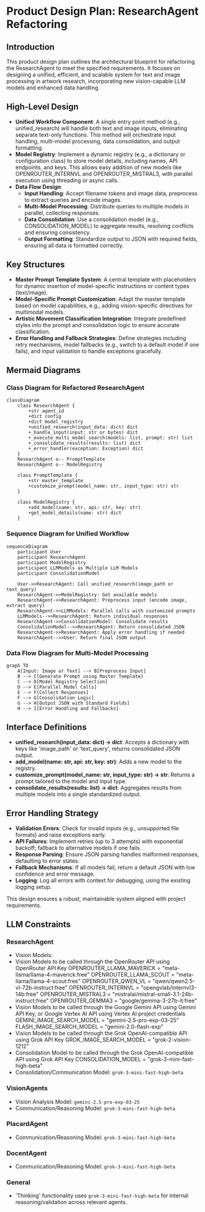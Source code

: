 # Product Design Plan: ResearchAgent Refactoring

## Introduction
This product design plan outlines the architectural blueprint for refactoring the ResearchAgent to meet the specified requirements. It focuses on designing a unified, efficient, and scalable system for text and image processing in artwork research, incorporating new vision-capable LLM models and enhanced data handling.

## High-Level Design
- **Unified Workflow Component**: A single entry point method (e.g., unified_research) will handle both text and image inputs, eliminating separate text-only functions. This method will orchestrate input handling, multi-model processing, data consolidation, and output formatting.
- **Model Registry**: Implement a dynamic registry (e.g., a dictionary or configuration class) to store model details, including names, API endpoints, and keys. This allows easy addition of new models like OPENROUTER_INTERNVL and OPENROUTER_MISTRAL3, with parallel execution using threading or async calls.
- **Data Flow Design**: 
  - **Input Handling**: Accept filename tokens and image data, preprocess to extract queries and encode images.
  - **Multi-Model Processing**: Distribute queries to multiple models in parallel, collecting responses.
  - **Data Consolidation**: Use a consolidation model (e.g., CONSOLIDATION_MODEL) to aggregate results, resolving conflicts and ensuring consistency.
  - **Output Formatting**: Standardize output to JSON with required fields, ensuring all data is formatted correctly.

## Key Structures
- **Master Prompt Template System**: A central template with placeholders for dynamic insertion of model-specific instructions or content types (text/image).
- **Model-Specific Prompt Customization**: Adapt the master template based on model capabilities, e.g., adding vision-specific directives for multimodal models.
- **Artistic Movement Classification Integration**: Integrate predefined styles into the prompt and consolidation logic to ensure accurate classification.
- **Error Handling and Fallback Strategies**: Define strategies including retry mechanisms, model fallbacks (e.g., switch to a default model if one fails), and input validation to handle exceptions gracefully.

## Mermaid Diagrams
### Class Diagram for Refactored ResearchAgent
```mermaid
classDiagram
    class ResearchAgent {
        +str agent_id
        +dict config
        +dict model_registry
        +unified_research(input_data: dict) dict
        +_handle_input(input: str or bytes) dict
        +_execute_multi_model_search(models: list, prompt: str) list
        +_consolidate_results(results: list) dict
        +_error_handler(exception: Exception) dict
    }
    ResearchAgent o-- PromptTemplate
    ResearchAgent o-- ModelRegistry

    class PromptTemplate {
        +str master_template
        +customize_prompt(model_name: str, input_type: str) str
    }

    class ModelRegistry {
        +add_model(name: str, api: str, key: str)
        +get_model_details(name: str) dict
    }
```

### Sequence Diagram for Unified Workflow
```mermaid
sequenceDiagram
    participant User
    participant ResearchAgent
    participant ModelRegistry
    participant LLMModels as Multiple LLM Models
    participant ConsolidationModel

    User->>ResearchAgent: Call unified_research(image_path or text_query)
    ResearchAgent->>ModelRegistry: Get available models
    ResearchAgent->>ResearchAgent: Preprocess input (encode image, extract query)
    ResearchAgent->>LLMModels: Parallel calls with customized prompts
    LLMModels-->>ResearchAgent: Return individual responses
    ResearchAgent->>ConsolidationModel: Consolidate results
    ConsolidationModel-->>ResearchAgent: Return consolidated JSON
    ResearchAgent->>ResearchAgent: Apply error handling if needed
    ResearchAgent-->>User: Return final JSON output
```

### Data Flow Diagram for Multi-Model Processing
```mermaid
graph TD
    A[Input: Image or Text] --> B[Preprocess Input]
    B --> C[Generate Prompt using Master Template]
    C --> D[Model Registry Selection]
    D --> E[Parallel Model Calls]
    E --> F[Collect Responses]
    F --> G[Consolidation Logic]
    G --> H[Output JSON with Standard Fields]
    H --> I[Error Handling and Fallbacks]
```

## Interface Definitions
- **unified_research(input_data: dict) -> dict**: Accepts a dictionary with keys like 'image_path' or 'text_query', returns consolidated JSON output.
- **add_model(name: str, api: str, key: str)**: Adds a new model to the registry.
- **customize_prompt(model_name: str, input_type: str) -> str**: Returns a prompt tailored to the model and input type.
- **consolidate_results(results: list) -> dict**: Aggregates results from multiple models into a single standardized output.

## Error Handling Strategy
- **Validation Errors**: Check for invalid inputs (e.g., unsupported file formats) and raise exceptions early.
- **API Failures**: Implement retries (up to 3 attempts) with exponential backoff; fallback to alternative models if one fails.
- **Response Parsing**: Ensure JSON parsing handles malformed responses, defaulting to error states.
- **Fallback Mechanisms**: If all models fail, return a default JSON with low confidence and error message.
- **Logging**: Log all errors with context for debugging, using the existing logging setup.

This design ensures a robust, maintainable system aligned with project requirements.
## LLM Constraints

### ResearchAgent
- Vision Models: 
 - Vision Models to be called through the OpenRouter API using OpenRouter API Key
OPENROUTER_LLAMA_MAVERICK = "meta-llama/llama-4-maverick:free"
OPENROUTER_LLAMA_SCOUT = "meta-llama/llama-4-scout:free"
OPENROUTER_QWEN_VL = "qwen/qwen2.5-vl-72b-instruct:free"
OPENROUTER_INTERNVL = "opengvlab/internvl3-14b:free"
OPENROUTER_MISTRAL3 = "mistralai/mistral-small-3.1-24b-instruct:free"
OPENROUTER_GEMMA3 = "google/gemma-3-27b-it:free"
 - Vision Models to be called through the Google Gemini API using Gemini API Key, or Google Vertex AI API using Vertex AI project credentials
GEMINI_IMAGE_SEARCH_MODEL = "gemini-2.5-pro-exp-03-25"
FLASH_IMAGE_SEARCH_MODEL = "gemini-2.0-flash-exp"
 - Vision Models to be called through the Grok OpenAI-compatible API using Grok API Key
GROK_IMAGE_SEARCH_MODEL = "grok-2-vision-1212"
 - Consolidation Model to be called through the Grok OpenAI-compatible API using Grok API Key
CONSOLIDATION_MODEL = "grok-3-mini-fast-high-beta"
- Consolidation/Communication Model: `grok-3-mini-fast-high-beta`

### VisionAgents
- Vision Analysis Model: `gemini-2.5-pro-exp-03-25`
- Communication/Reasoning Model: `grok-3-mini-fast-high-beta`

### PlacardAgent
- Communication/Reasoning Model: `grok-3-mini-fast-high-beta`

### DocentAgent
- Communication/Reasoning Model: `grok-3-mini-fast-high-beta`

### General
- 'Thinking' functionality uses `grok-3-mini-fast-high-beta` for internal reasoning/validation across relevant agents.
